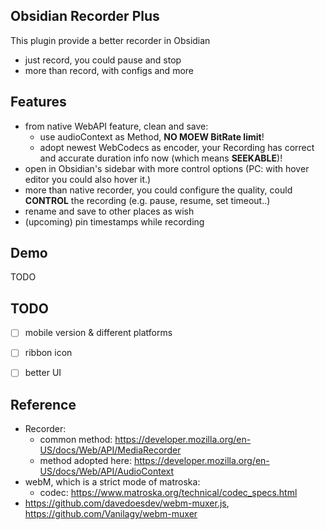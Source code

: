 ## Obsidian Recorder Plus
This plugin provide a better recorder in Obsidian
- just record, you could pause and stop
- more than record, with configs and more

## Features
- from native WebAPI feature, clean and save:
    - use audioContext as Method, **NO MOEW BitRate limit**!
    - adopt newest WebCodecs as encoder, your Recording has correct and accurate duration info now (which means **SEEKABLE**)!
- open in Obsidian's sidebar with more control options (PC: with hover editor you could also hover it.)
- more than native recorder, you could configure the quality, could **CONTROL** the recording (e.g. pause, resume, set timeout..)
- rename and save to other places as wish
- (upcoming) pin timestamps while recording

## Demo
TODO

## TODO
* [ ] mobile version & different platforms
* [ ] ribbon icon
* [ ] better UI


## Reference
- Recorder:
    - common method: https://developer.mozilla.org/en-US/docs/Web/API/MediaRecorder
    - method adopted here: https://developer.mozilla.org/en-US/docs/Web/API/AudioContext
- webM, which is a strict mode of matroska:
    - codec: https://www.matroska.org/technical/codec_specs.html
- https://github.com/davedoesdev/webm-muxer.js, https://github.com/Vanilagy/webm-muxer
